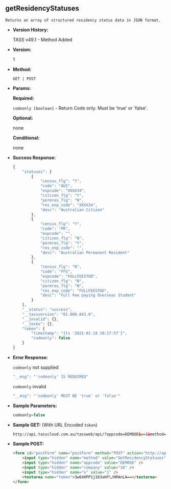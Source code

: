 **getResidencyStatuses**
----
	Returns an array of structured residency status data in JSON format.
	
* **Version History:**

	TASS v49.1 - Method Added

* **Version:**

	1

* **Method:**

	`GET | POST`
  
* **Params:**

   **Required:**
 
	`codeonly [boolean]` - Return Code only. Must be 'true' or 'false'.                    

   **Optional:**

	none

   **Conditional:**

	none

* **Success Response:**

    ```javascript
	{
		"statuses": [
			{
				"census_flg": "Y",
				"code": "AUS",
				"expcode": "XXXX34",
				"citizen_flg": "Y",
				"permres_flg": "N",
				"res_exp_code": "XXXX34",
				"desc": "Australian Citizen"
			},
			{
				"census_flg": "Y",
				"code": "PR",
				"expcode": "",
				"citizen_flg": "N",
				"permres_flg": "Y",
				"res_exp_code": "",
				"desc": "Australian Permanent Resident"
			},
			{
				"census_flg": "N",
				"code": "FFS",
				"expcode": "FULLFEESTUD",
				"citizen_flg": "N",
				"permres_flg": "N",
				"res_exp_code": "FULLFEESTUD",
				"desc": "Full Fee paying Overseas Student"
			}
		],
		"__status": "success",
		"__tassversion": "01.000.043.0",
		"__invalid": {},
		"__locks": {},
		"token": {
			"timestamp": "{ts '2021-01-19 10:17:57'}",
			"codeonly": false
		}
	}
    ```
 
* **Error Response:**

    `codeonly` not supplied
    ```javascript
    "__msg": "'codeonly' IS REQUIRED"
    ```

    `codeonly` invalid
    ```javascript
    "__msg": "'codeonly' MUST BE 'true' or 'false'"
    ```
    
* **Sample Parameters:**

	```javascript
	codeonly=false
	```

* **Sample GET:** (With URL Encoded `token`)

	```HTML
	http://api.tasscloud.com.au/tassweb/api/?appcode=DEMOOE&v=1&method=GetResidencyStatuses&token=3w6XHPP1j163aHf%2FHRAnLA%3D%3D&company=10
	```
  
* **Sample POST:**

	```HTML
	<form id="postForm" name="postForm" method="POST" action="http://api.tasscloud.com.au/tassweb/api/">
		<input type="hidden" name="method" value="GetResidencyStatuses" />
		<input type="hidden" name="appcode" value="DEMOOE" />
		<input type="hidden" name="company" value="10" />
		<input type="hidden" name="v" value="1" />
		<textarea name="token">3w6XHPP1j163aHf\/HRAnLA==</textarea>
	</form>
	```
